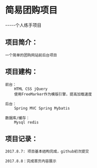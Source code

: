 # 简易团购项目

-----个人练手项目

## 项目简介：
    
    一个简单的团购网站前后台项目
    

## 项目建构：
    
    前台：
        HTML CSS jQuery
        使用FreeMarker作为模版引擎，提高加载速度
    
    后台：
        Spring MVC Spring Mybatis
        
    数据库/缓存：
        Mysql redis
    
## 项目记录：
    
    2017.8.7: 项目基本结构完成，github初次提交
    
    2017.8.8：完成首页内容展示
    
    
    